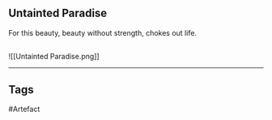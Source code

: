 ## Untainted Paradise
For this beauty,
beauty without strength,
chokes out life.
## 
![[Untainted Paradise.png]]

---
## Tags
#Artefact